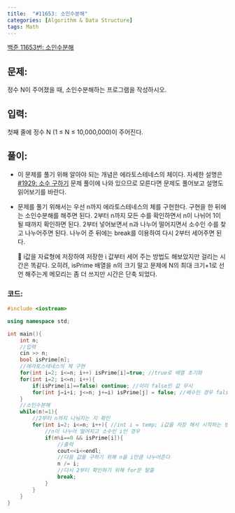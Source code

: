 ```yaml
---
title:  "#11653: 소인수분해"
categories: [Algorithm & Data Structure]
tags: Math
---
```


[백준 11653번: 소인수분해](https://www.acmicpc.net/problem/11653)

## 문제:

정수 N이 주어졌을 때, 소인수분해하는 프로그램을 작성하시오.

## 입력:

첫째 줄에 정수 N (1 ≤ N ≤ 10,000,000)이 주어진다.

## 풀이:

- 이 문제를 풀기 위해 알아야 되는 개념은 에라토스테네스의 체이다. 자세한 설명은 [#1929: 소수 구하기](/algorithm%20&%20data%20structure/1929-소수-구하기/) 문제 풀이에 나와 있으므로 모른다면 문제도 풀어보고 설명도 읽어보기를 바란다.
- 문제를 풀기 위해서는 우선 n까지 에라토스테네스의 체를 구현한다. 구현을 한 뒤에는 소인수분해를 해주면 된다. 2부터 n까지 모든 수를 확인하면서 n이 나뉘어 1이 될 때까지 확인하면 된다. 2부터 넣어보면서 n과 나누어 떨어지면서 소수인 수를 찾고 나누어주면 된다. 나누어 준 뒤에는 break를 이용하여 다시 2부터 세어주면 된다.
    
    🧐 i값을 자료형에 저장하여 저장한 i 값부터 세어 주는 방법도 해보았지만 걸리는 시간은 똑같다. 오히려, isPrime 배열을 n의 크기 말고 문제에 N의 최대 크기+1로 선언 해주는게 메모리는 좀 더 쓰지만 시간은 단축 되었다.
    

### 코드:

```cpp
#include <iostream>

using namespace std;

int main(){
	int n;
	//입력 
	cin >> n;
	bool isPrime[n];
	//에라토스테네스의 체 구현
	for(int i=2; i<=n; i++) isPrime[i]=true; //true로 배열 초기화
	for(int i=2; i<=n; i++){
		if(isPrime[i]==false) continue; //이미 false인 값 무시
		for(int j=i+i; j<=n; j+=i) isPrime[j] = false; //배수인 경우 false로 저장 
	}
	//소인수분해
	while(n!=1){
		//2부터 n까지 나눠지는 지 확인 
		for(int i=2; i<=n; i++){ //int i = temp; i값을 저장 해서 시작하는 방법도 있음
			//n이 나누어 떨어지고 소수인 i인 경우 
			if(n%i==0 && isPrime[i]){
				//출력 
				cout<<i<<endl;
				//다음 값을 구하기 위해 n을 i만큼 나누어준다 
				n /= i;
				//다시 2부터 확인하기 위해 for문 탈출 
				break;
			}
		}
	}
}
```